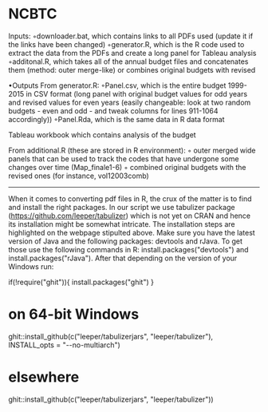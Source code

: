 # NCBTC
Inputs:
◦downloader.bat, which contains links to all PDFs used (update it if the links have been changed)
◦generator.R, which is the R code used to extract the data from the PDFs and create a long panel for Tableau analysis
◦additonal.R, which takes all of the annual budget files and concatenates them (method: outer merge-like) or combines original budgets with revised

•Outputs
From generator.R:
◦Panel.csv, which is the entire budget 1999-2015 in CSV format (long panel with original budget values for odd years and revised values for even years (easily changeable: look at two random budgets - even and odd - and tweak columns for lines 911-1064 accordingly))
◦Panel.Rda, which is the same data in R data format

Tableau workbook which contains analysis of the budget

From additional.R (these are stored in R environment):
◦ outer merged wide panels that can be used to track the codes that have undergone some changes over time (Map_finale1-6)
◦ combined original budgets with the revised ones (for instance, vol12003comb)

--------------------------------
When it comes to converting pdf files in R, the crux of the matter is to find and install the right packages. In our script we use tabulizer package (https://github.com/leeper/tabulizer) which is not yet on CRAN and hence its installation might be somewhat intricate.
The installation steps are highlighted on the webpage stipulted above. Make sure you have the latest version of Java and the following packages: devtools and rJava. To get those use the following commands in R: install.packages("devtools") and install.packages("rJava"). After that depending on the version of your Windows run:

if(!require("ghit")){
    install.packages("ghit")
}
# on 64-bit Windows
ghit::install_github(c("leeper/tabulizerjars", "leeper/tabulizer"), INSTALL_opts = "--no-multiarch")
# elsewhere
ghit::install_github(c("leeper/tabulizerjars", "leeper/tabulizer"))
